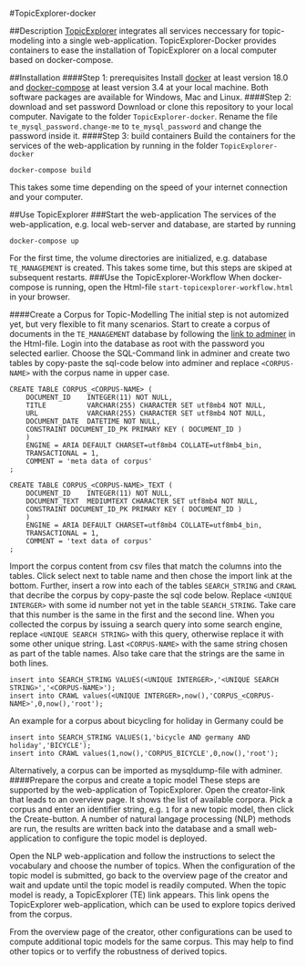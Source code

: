 #TopicExplorer-docker

##Description
[TopicExplorer](http://topicexplorer.informatik.uni-halle.de) integrates all services neccessary for topic-modeling into a single web-application. TopicExplorer-Docker provides containers to ease the installation of TopicExplorer on a local computer based on docker-compose.

##Installation
####Step 1: prerequisites
Install [docker](https://docs.docker.com/install/) at least version 18.0 and [docker-compose](https://docs.docker.com/compose/install/) at least version 3.4 at your local machine.
Both software packages are available for Windows, Mac and Linux.
####Step 2: download and set password
Download or clone this repository to your local computer. Navigate to the folder `TopicExplorer-docker`. Rename the file `te_mysql_password.change-me` to `te_mysql_password` and change the password inside it.
####Step 3: build containers
Build the containers for the services of the web-application by running in the folder `TopicExplorer-docker`
```
docker-compose build
```
This takes some time depending on the speed of your internet connection and your computer.

##Use TopicExplorer
###Start the web-application
The services of the web-application, e.g. local web-server and database, are started by running
```
docker-compose up
```
For the first time, the volume directories are initialized, e.g. database `TE_MANAGEMENT` is created. This takes some time, but this steps are skiped at subsequent restarts.
###Use the TopicExplorer-Workflow
When docker-compose is running, open the Html-file `start-topicexplorer-workflow.html` in your browser.

####Create a Corpus for Topic-Modelling
The initial step is not automized yet, but very flexible to fit many scenarios.
Start to create a corpus of documents in the `TE_MANAGEMENT` database by following the [link to adminer](http://localhost:8002/?server=topicexplorer-db&username=root&db=TE_MANAGEMENT&sql=) in the Html-file. Login into the database as root with the password you selected earlier. Choose the SQL-Command link in adminer and create two tables by copy-paste the sql-code below into adminer and replace `<CORPUS-NAME>` with the corpus name in upper case.
```
CREATE TABLE CORPUS_<CORPUS-NAME> (
    DOCUMENT_ID    INTEGER(11) NOT NULL,
    TITLE          VARCHAR(255) CHARACTER SET utf8mb4 NOT NULL,
    URL            VARCHAR(255) CHARACTER SET utf8mb4 NOT NULL,
    DOCUMENT_DATE  DATETIME NOT NULL,
    CONSTRAINT DOCUMENT_ID_PK PRIMARY KEY ( DOCUMENT_ID )
    )
    ENGINE = ARIA DEFAULT CHARSET=utf8mb4 COLLATE=utf8mb4_bin,
    TRANSACTIONAL = 1,
    COMMENT = 'meta data of corpus'
;

CREATE TABLE CORPUS_<CORPUS-NAME>_TEXT (
    DOCUMENT_ID    INTEGER(11) NOT NULL,
    DOCUMENT_TEXT  MEDIUMTEXT CHARACTER SET utf8mb4 NOT NULL,
    CONSTRAINT DOCUMENT_ID_PK PRIMARY KEY ( DOCUMENT_ID )
    )
    ENGINE = ARIA DEFAULT CHARSET=utf8mb4 COLLATE=utf8mb4_bin,
    TRANSACTIONAL = 1,
    COMMENT = 'text data of corpus'
;
```
Import the corpus content from csv files that match the columns into the tables.
Click select next to table name and then chose the import link at the bottom.
Further, insert a row into each of the tables `SEARCH_STRING` and `CRAWL` that decribe the corpus by copy-paste the sql code below.
Replace `<UNIQUE INTERGER>` with some id number not yet in the table `SEARCH_STRING`.
Take care that this number is the same in the first and the second line.
When you collected the corpus by issuing a search query into some search engine,
replace `<UNIQUE SEARCH STRING>` with this query, otherwise replace it with some other unique string.
Last `<CORPUS-NAME>` with the same string chosen as part of the table names.
Also take care that the strings are the same in both lines.
```
insert into SEARCH_STRING VALUES(<UNIQUE INTERGER>,'<UNIQUE SEARCH STRING>','<CORPUS-NAME>');
insert into CRAWL values(<UNIQUE INTERGER>,now(),'CORPUS_<CORPUS-NAME>',0,now(),'root');
```
An example for a corpus about	bicycling for holiday in Germany could be
```
insert into SEARCH_STRING VALUES(1,'bicycle AND germany AND holiday','BICYCLE');
insert into CRAWL values(1,now(),'CORPUS_BICYCLE',0,now(),'root');
```
Alternatively, a corpus can be imported as mysqldump-file with adminer.
####Prepare the corpus and create a topic model
These steps are supported by the web-application of TopicExplorer.
Open the creator-link that leads to an overview page.
It shows the list of available corpora.
Pick a corpus and enter an identifier string, e.g. `1` for a new topic model, then click the Create-button.
A number of natural langage processing (NLP) methods are run, the results
are written back into the database and a small web-application to configure
the topic model is deployed.

Open the NLP web-application and follow the instructions to select the vocabulary and choose the number of topics.
When the configuration of the topic model is submitted, go back to the  overview page of the creator and wait and update until the topic model is readily computed.
When the topic model is ready, a TopicExplorer (TE) link appears.
This link opens the TopicExplorer web-application, which can be used to explore topics derived from the corpus.

From the overview page of the creator, other configurations can be used to compute additional topic models for the same corpus.
This may help to find other topics or to verfify the robustness of derived topics.
